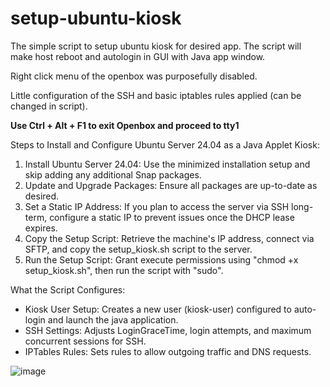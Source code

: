 # setup-ubuntu-kiosk
The simple script to setup ubuntu kiosk for desired app.
The script will make host reboot and autologin in GUI with Java app window.

Right click menu of the openbox was purposefully disabled.

Little configuration of the SSH and basic iptables rules applied (can be changed in script).

**Use Ctrl + Alt + F1 to exit Openbox and proceed to tty1**

 Steps to Install and Configure Ubuntu Server 24.04 as a Java Applet Kiosk:
 1. Install Ubuntu Server 24.04: Use the minimized installation setup and skip adding any additional Snap packages.
 2. Update and Upgrade Packages: Ensure all packages are up-to-date as desired.
 3. Set a Static IP Address: If you plan to access the server via SSH long-term, configure a static IP 
    to prevent issues once the DHCP lease expires.
 4. Copy the Setup Script: Retrieve the machine's IP address, connect via SFTP, and copy the setup_kiosk.sh script to the server.
 5. Run the Setup Script: Grant execute permissions using "chmod +x setup_kiosk.sh", then run the script with "sudo".

 What the Script Configures:
 - Kiosk User Setup: Creates a new user (kiosk-user) configured to auto-login and launch the java application.
 - SSH Settings: Adjusts LoginGraceTime, login attempts, and maximum concurrent sessions for SSH.
 - IPTables Rules: Sets rules to allow outgoing traffic and DNS requests.


![image](https://github.com/user-attachments/assets/17712e9e-c20b-4b25-bf8d-803d6ed6cc2c)

